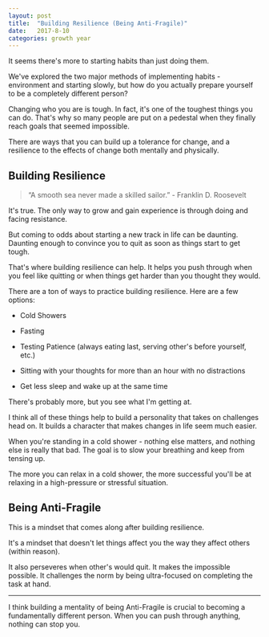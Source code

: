 ```yaml
---
layout: post
title:  "Building Resilience (Being Anti-Fragile)"
date:   2017-8-10
categories: growth year
---
```



It seems there's more to starting habits than just doing them.

We've explored the two major methods of implementing habits - environment and starting slowly, but how do you actually prepare yourself to be a completely different person?

Changing who you are is tough. In fact, it's one of the toughest things you can do. That's why so many people are put on a pedestal when they finally reach goals that seemed impossible.

There are ways that you can build up a tolerance for change, and a resilience to the effects of change both mentally and physically.

## Building Resilience

<blockquote>
<p>“A smooth sea never made a skilled sailor.” - Franklin D. Roosevelt</p>
</blockquote>

It's true. The only way to grow and gain experience is through doing and facing resistance.

But coming to odds about starting a new track in life can be daunting. Daunting enough to convince you to quit as soon as things start to get tough.

That's where building resilience can help. It helps you push through when you feel like quitting or when things get harder than you thought they would.

There are a ton of ways to practice building resilience. Here are a few options:

* Cold Showers

* Fasting

* Testing Patience (always eating last, serving other's before yourself, etc.)

* Sitting with your thoughts for more than an hour with no distractions

* Get less sleep and wake up at the same time

There's probably more, but you see what I'm getting at.

I think all of these things help to build a personality that takes on challenges head on. It builds a character that makes changes in life seem much easier.

When you're standing in a cold shower - nothing else matters, and nothing else is really that bad. The goal is to slow your breathing and keep from tensing up.

The more you can relax in a cold shower, the more successful you'll be at relaxing in a high-pressure or stressful situation.

## Being Anti-Fragile

This is a mindset that comes along after building resilience.

It's a mindset that doesn't let things affect you the way they affect others (within reason).

It also perseveres when other's would quit. It makes the impossible possible. It challenges the norm by being ultra-focused on completing the task at hand.

<hr>

I think building a mentality of being Anti-Fragile is crucial to becoming a fundamentally different person. When you can push through anything, nothing can stop you.
